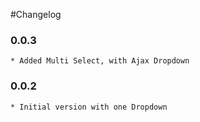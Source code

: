 #Changelog

### 0.0.3
    * Added Multi Select, with Ajax Dropdown

### 0.0.2
    * Initial version with one Dropdown